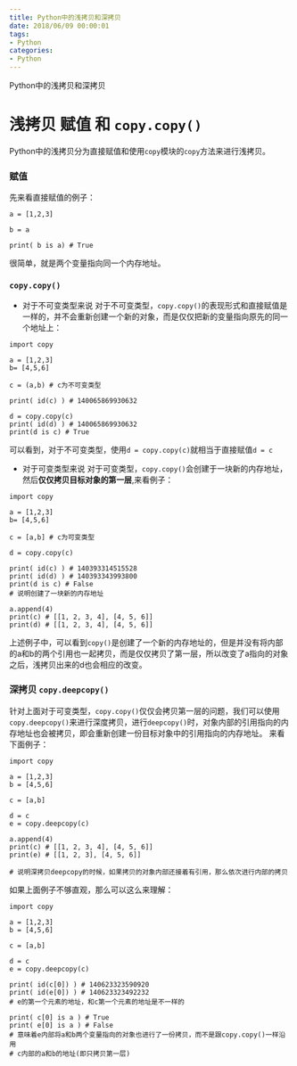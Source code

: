 ```yaml
---
title: Python中的浅拷贝和深拷贝
date: 2018/06/09 00:00:01
tags: 
- Python
categories: 
- Python
---
```

Python中的浅拷贝和深拷贝
<!--more-->

# 浅拷贝 赋值 和 `copy.copy()`

Python中的浅拷贝分为直接赋值和使用`copy`模块的`copy`方法来进行浅拷贝。

### 赋值 
先来看直接赋值的例子：

```
a = [1,2,3]

b = a

print( b is a) # True
```

很简单，就是两个变量指向同一个内存地址。



### `copy.copy()`

- 对于不可变类型来说
对于不可变类型，`copy.copy()`的表现形式和直接赋值是一样的，并不会重新创建一个新的对象，而是仅仅把新的变量指向原先的同一个地址上：
```
import copy

a = [1,2,3]
b= [4,5,6]

c = (a,b) # c为不可变类型

print( id(c) ) # 140065869930632

d = copy.copy(c)
print( id(d) ) # 140065869930632
print(d is c) # True
```
可以看到，对于不可变类型，使用`d = copy.copy(c)`就相当于直接赋值`d = c`
- 对于可变类型来说
对于可变类型，`copy.copy()`会创建于一块新的内存地址，然后**仅仅拷贝目标对象的第一层**,来看例子：
```
import copy

a = [1,2,3]
b= [4,5,6]

c = [a,b] # c为可变类型

d = copy.copy(c)

print( id(c) ) # 140393314515528
print( id(d) ) # 140393343993800
print(d is c) # False
# 说明创建了一块新的内存地址

a.append(4)
print(c) # [[1, 2, 3, 4], [4, 5, 6]]
print(d) # [[1, 2, 3, 4], [4, 5, 6]]
```
上述例子中，可以看到`copy()`是创建了一个新的内存地址的，但是并没有将内部的a和b的两个引用也一起拷贝，而是仅仅拷贝了第一层，所以改变了a指向的对象之后，浅拷贝出来的d也会相应的改变。

### 深拷贝 `copy.deepcopy()`

针对上面对于可变类型，`copy.copy()`仅仅会拷贝第一层的问题，我们可以使用`copy.deepcopy()`来进行深度拷贝，进行`deepcopy()`时，对象内部的引用指向的内存地址也会被拷贝，即会重新创建一份目标对象中的引用指向的内存地址。 来看下面例子：

```
import copy

a = [1,2,3]
b = [4,5,6]

c = [a,b]

d = c
e = copy.deepcopy(c)

a.append(4)
print(c) # [[1, 2, 3, 4], [4, 5, 6]]
print(e) # [[1, 2, 3], [4, 5, 6]]

# 说明深拷贝deepcopy的时候，如果拷贝的对象内部还接着有引用，那么依次进行内部的拷贝
```

如果上面例子不够直观，那么可以这么来理解：

```
import copy

a = [1,2,3]
b = [4,5,6]

c = [a,b]

d = c
e = copy.deepcopy(c)

print( id(c[0]) ) # 140623323590920
print( id(e[0]) ) # 140623323492232
# e的第一个元素的地址，和c第一个元素的地址是不一样的

print( c[0] is a ) # True
print( e[0] is a ) # False
# 意味着e内部将a和b两个变量指向的对象也进行了一份拷贝，而不是跟copy.copy()一样沿用
# c内部的a和b的地址(即只拷贝第一层)
```
